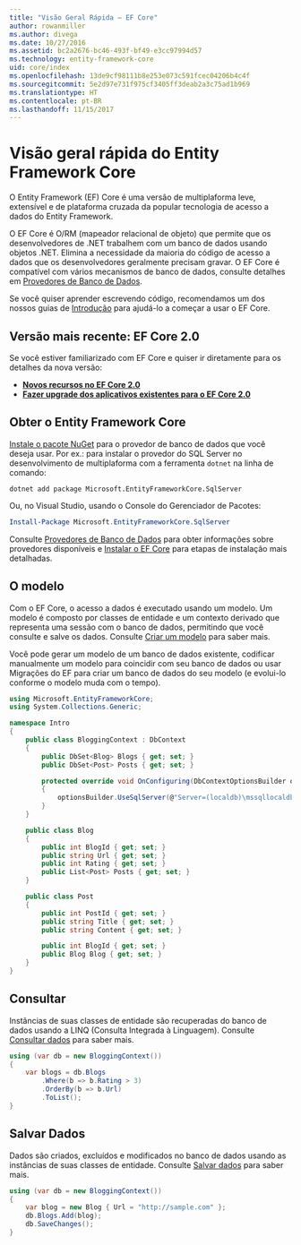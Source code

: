 ```yaml
---
title: "Visão Geral Rápida – EF Core"
author: rowanmiller
ms.author: divega
ms.date: 10/27/2016
ms.assetid: bc2a2676-bc46-493f-bf49-e3cc97994d57
ms.technology: entity-framework-core
uid: core/index
ms.openlocfilehash: 13de9cf98111b8e253e073c591fcec04206b4c4f
ms.sourcegitcommit: 5e2d97e731f975cf3405ff3deab2a3c75ad1b969
ms.translationtype: HT
ms.contentlocale: pt-BR
ms.lasthandoff: 11/15/2017
---
```

# <a name="entity-framework-core-quick-overview"></a>Visão geral rápida do Entity Framework Core

O Entity Framework (EF) Core é uma versão de multiplaforma leve, extensível e de plataforma cruzada da popular tecnologia de acesso a dados do Entity Framework.

O EF Core é O/RM (mapeador relacional de objeto) que permite que os desenvolvedores de .NET trabalhem com um banco de dados usando objetos .NET. Elimina a necessidade da maioria do código de acesso a dados que os desenvolvedores geralmente precisam gravar. O EF Core é compatível com vários mecanismos de banco de dados, consulte detalhes em [Provedores de Banco de Dados](providers/index.md).

Se você quiser aprender escrevendo código, recomendamos um dos nossos guias de [Introdução](get-started/index.md) para ajudá-lo a começar a usar o EF Core.

## <a name="latest-version-ef-core-20"></a>Versão mais recente: EF Core 2.0

Se você estiver familiarizado com EF Core e quiser ir diretamente para os detalhes da nova versão:

- **[Novos recursos no EF Core 2.0](what-is-new/index.md)**
- **[Fazer upgrade dos aplicativos existentes para o EF Core 2.0](miscellaneous/1x-2x-upgrade.md)**

## <a name="get-entity-framework-core"></a>Obter o Entity Framework Core

[Instale o pacote NuGet](https://docs.nuget.org/ndocs/quickstart/use-a-package) para o provedor de banco de dados que você deseja usar. Por ex.: para instalar o provedor do SQL Server no desenvolvimento de multiplaforma com a ferramenta `dotnet` na linha de comando:

``` Console
dotnet add package Microsoft.EntityFrameworkCore.SqlServer
```

Ou, no Visual Studio, usando o Console do Gerenciador de Pacotes:

``` PowerShell
Install-Package Microsoft.EntityFrameworkCore.SqlServer
```
Consulte [Provedores de Banco de Dados](providers/index.md) para obter informações sobre provedores disponíveis e [Instalar o EF Core](get-started/install/index.md) para etapas de instalação mais detalhadas.

## <a name="the-model"></a>O modelo

Com o EF Core, o acesso a dados é executado usando um modelo. Um modelo é composto por classes de entidade e um contexto derivado que representa uma sessão com o banco de dados, permitindo que você consulte e salve os dados. Consulte [Criar um modelo](modeling/index.md) para saber mais.

Você pode gerar um modelo de um banco de dados existente, codificar manualmente um modelo para coincidir com seu banco de dados ou usar Migrações do EF para criar um banco de dados do seu modelo (e evolui-lo conforme o modelo muda com o tempo).

``` csharp
using Microsoft.EntityFrameworkCore;
using System.Collections.Generic;

namespace Intro
{
    public class BloggingContext : DbContext
    {
        public DbSet<Blog> Blogs { get; set; }
        public DbSet<Post> Posts { get; set; }

        protected override void OnConfiguring(DbContextOptionsBuilder optionsBuilder)
        {
            optionsBuilder.UseSqlServer(@"Server=(localdb)\mssqllocaldb;Database=MyDatabase;Trusted_Connection=True;");
        }
    }

    public class Blog
    {
        public int BlogId { get; set; }
        public string Url { get; set; }
        public int Rating { get; set; }
        public List<Post> Posts { get; set; }
    }

    public class Post
    {
        public int PostId { get; set; }
        public string Title { get; set; }
        public string Content { get; set; }

        public int BlogId { get; set; }
        public Blog Blog { get; set; }
    }
}
```

## <a name="querying"></a>Consultar

Instâncias de suas classes de entidade são recuperadas do banco de dados usando a LINQ (Consulta Integrada à Linguagem). Consulte [Consultar dados](querying/index.md) para saber mais.

``` csharp
using (var db = new BloggingContext())
{
    var blogs = db.Blogs
        .Where(b => b.Rating > 3)
        .OrderBy(b => b.Url)
        .ToList();
}
```

## <a name="saving-data"></a>Salvar Dados

Dados são criados, excluídos e modificados no banco de dados usando as instâncias de suas classes de entidade. Consulte [Salvar dados](saving/index.md) para saber mais.

``` csharp
using (var db = new BloggingContext())
{
    var blog = new Blog { Url = "http://sample.com" };
    db.Blogs.Add(blog);
    db.SaveChanges();
}
```
